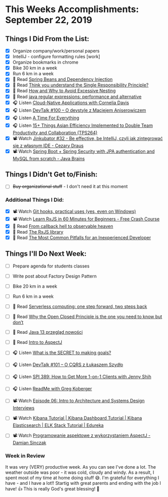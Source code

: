 # This Weeks Accomplishments: September 22, 2019

## Things I Did From the List:

- [x] Organize company/work/personal papers
- [x] IntelliJ - configure formatting rules [work]
- [x] Organize bookmarks in chrome
- [x] Bike 30 km in a week
- [x] Run 6 km in a week
- [x] 📗 Read [Spring Beans and Dependency Injection](https://docs.spring.io/spring-boot/docs/current/reference/html/using-boot-spring-beans-and-dependency-injection.html)
- [x] 📗 Read [Think you understand the Single Responsibility Principle?](https://hackernoon.com/you-dont-understand-the-single-responsibility-principle-abfdd005b137)
- [x] 📗 Read [How and Why to Avoid Excessive Nesting](https://www.codeproject.com/Articles/626403/How-and-Why-to-Avoid-Excessive-Nesting)
- [x] 📗 Read [java regular expressions: performance and alternative](https://stackoverflow.com/questions/19829892/java-regular-expressions-performance-and-alternative)
- [x] 🎧 Listen [Cloud-Native Applications with Cornelia Davis](https://softwareengineeringdaily.com/2019/09/13/cloud-native-applications-with-cornelia-davis/)
- [x] 🎧 Listen [DevTalk #100 – O devstyle z Maciejem Aniserowiczem](https://devstyle.pl/2019/09/09/devtalk-100-o-devstyle-z-maciejem-aniserowiczem/)
- [x] 🎧 Listen [A Time For Everything](https://www.youtube.com/watch?v=ppBTBiij1Zg)
- [x] 🎧 Listen [15+ Things Asian Efficiency Implemented to Double Team Productivity and Collaboration (TPS264)](http://www.asianefficiency.com/podcast/264-how-we-doubled-our-productivity/)
- [x] 📽️ Watch [Jinkubator #32 - Be effective, be IntelliJ, czyli jak zintegrować się z własnym IDE - Cezary Draus](https://www.youtube.com/watch?v=Qzz3aEaFv3s)
- [x] 📽️ Watch [Spring Boot + Spring Security with JPA authentication and MySQL from scratch - Java Brains](https://www.youtube.com/watch?v=TNt3GHuayXs)

## Things I Didn't Get to/Finish:

- [ ] ~~Buy organizational stuff~~ - I don't need it at this moment

### Additional Things I Did:

- [x] 📽️ Watch [Git hooks, practical uses (yes, even on Windows)](https://youtu.be/fMYv6-SZsSo)
- [x] 📽️ Watch [Learn RxJS in 60 Minutes for Beginners - Free Crash Course](https://youtu.be/PhggNGsSQyg)
- [x] 📗 Read [From callback hell to observable heaven](https://medium.com/@abampakos/from-callback-hell-to-observable-heaven-769a95c1e289)
- [x] 📗 Read [The RxJS library](https://angular.io/guide/rx-library)
- [x] 📗 Read [The Most Common Pitfalls for an Inexperienced Developer](https://medium.com/better-programming/the-most-common-pitfalls-for-an-inexperienced-developer-c3636a1b5656)

## Things I'll Do Next Week:

- [ ] Prepare agenda for students classes
- [ ] Write post about Factory Design Pattern
- [ ] Bike 20 km in a week
- [ ] Run 6 km in a week
- [ ] 📗 Read [Serverless computing: one step forward, two steps back](https://blog.acolyer.org/2019/01/14/serverless-computing-one-step-forward-two-steps-back/)
- [ ] 📗 Read [Why the Open Closed Principle is the one you need to know but don’t](https://hackernoon.com/why-the-open-closed-principle-is-the-one-you-need-to-know-but-dont-176f7e4416d)
- [ ] 📗 Read [Java 13 przegląd nowości](http://nullpointerexception.pl/java-13-przeglad-nowosci/)
- [ ] 📗 Read [Intro to AspectJ](https://www.baeldung.com/aspectj)
- [ ] 🎧 Listen [What is the SECRET to making goals?](https://youtu.be/D9j5NuOTilk)
- [ ] 🎧 Listen [DevTalk #101 – O CQRS z Łukaszem Szydło](https://devstyle.pl/2019/09/16/devtalk-101-o-cqrs-z-lukaszem-szydlo/)
- [ ] 🎧 Listen [SPI 389: How to Get More 1-on-1 Clients with Jenny Shih](https://www.smartpassiveincome.com/podcasts/how-to-get-more-1-on-1-clients-with-jenny-shih/)
- [ ] 🎧 Listen [ReadMe with Greg Koberger](https://softwareengineeringdaily.com/2019/09/20/readme-with-greg-koberger/)
- [ ] 📽️ Watch [Episode 06: Intro to Architecture and Systems Design Interviews](https://youtu.be/ZgdS0EUmn70)
- [ ] 📽️ Watch [Kibana Tutorial | Kibana Dashboard Tutorial | Kibana Elasticsearch | ELK Stack Tutorial | Edureka](https://youtu.be/gQ1c1uILyKI)
- [ ] 📽️ Watch [Programowanie aspektowe z wykorzystaniem AspectJ - Damian Sinczak](https://www.youtube.com/watch?v=I3h-kGeAn2s)


### Week in Review
It was very (VERY) productive week. As you can see I've done a lot. The weather outside was poor - it was cold, cloudy and windy. As a result, I spent most of my time at home doing stuff 😅. I'm grateful for everything I have - and I have a lot!! Startig with great parents and ending with the job I have! 👍 This is really God's great blessing!  🤗
